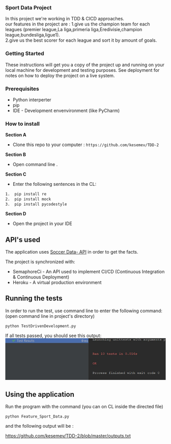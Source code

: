 ### Sport Data Project

In this project we're working in TDD & CICD approaches.  
our features in the project are : 
	1.give us the champion team for each leagues (premier league,La liga,primeria liga,Eredivisie,champion league,bundesliga,ligue1).  
	2.give us the best scorer for each league and sort it by amount of goals.  

### Getting Started

These instructions will get you a copy of the project up and running on your local machine for development and testing purposes. See deployment for notes on how to deploy the project on a live system.

### Prerequisites

* Python interperter
* pip
* IDE - Development envenvironment (like PyCharm)

### How to install

__Section A__
* Clone this repo to your computer :  `https://github.com/kesemev/TDD-2`

__Section B__
* Open command line . 

__Section C__
* Enter the following sentences in the CL:
```
1.  pip install re 
2.  pip install mock
3.  pip install pycodestyle
```
__Section D__
* Open the project in your IDE

## API's used

The application uses [Soccer Data- API](https://www.football-data.org/) in order to get the facts.  

The project is synchronized with:
* SemaphoreCi - An API used to implement CI/CD (Continuous Integration & Continuous Deployment)
* Heroku - A virtual production environment

## Running the tests

In order to run the test, use command line to enter the following command:
(open command line in project's directory)
```
python TestDrivenDevelopment.py
```
If all tests passed, you should see this output:
![image](https://github.com/kesemev/TDD-2/blob/master/images/pass%20test.jpeg )


## Using the application
Run the program with the command (you can on  CL inside the directed file) 
```
python Feature_Sport_Data.py
```
and the following output will be : 

https://github.com/kesemev/TDD-2/blob/master/outputs.txt
